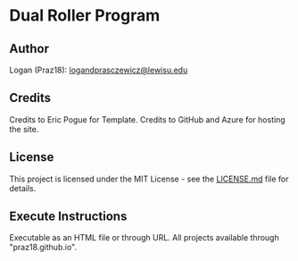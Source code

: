 # Dual Roller Program

## Author
Logan (Praz18): logandprasczewicz@lewisu.edu

## Credits
Credits to Eric Pogue for Template. Credits to GitHub and Azure for hosting the site.

## License
This project is licensed under the MIT License - see the [LICENSE.md](LICENSE) file for details.

## Execute Instructions
Executable as an HTML file or through URL. All projects available through "praz18.github.io".
